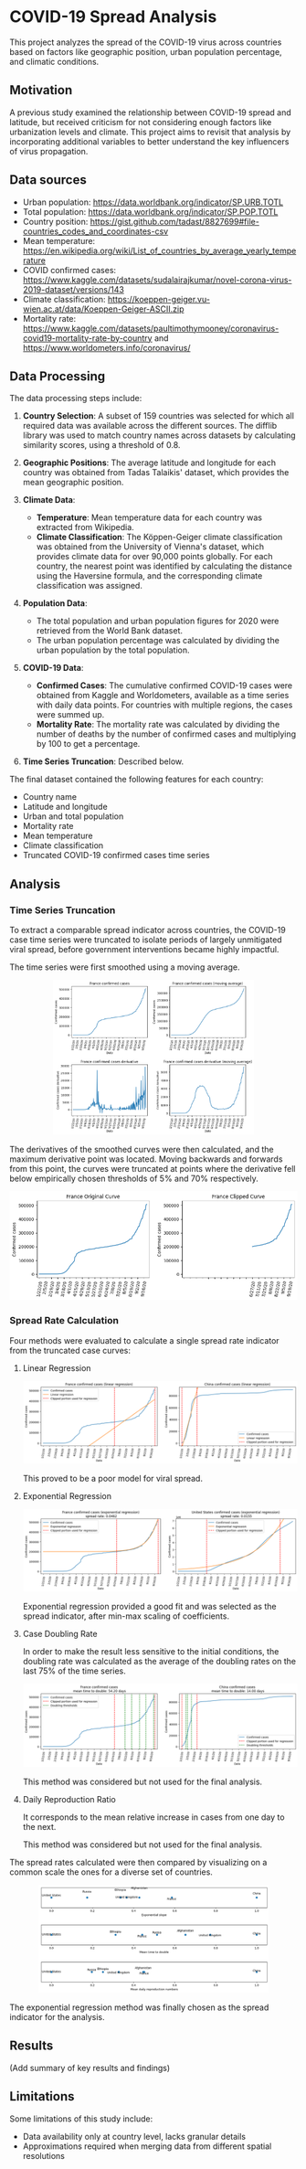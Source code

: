 # COVID-19 Spread Analysis

This project analyzes the spread of the COVID-19 virus across countries based on factors like geographic position, urban population percentage, and climatic conditions.

## Motivation

A previous study examined the relationship between COVID-19 spread and latitude, but received criticism for not considering enough factors like urbanization levels and climate. This project aims to revisit that analysis by incorporating additional variables to better understand the key influencers of virus propagation.

## Data sources
- Urban population: https://data.worldbank.org/indicator/SP.URB.TOTL
- Total population: https://data.worldbank.org/indicator/SP.POP.TOTL
- Country position: https://gist.github.com/tadast/8827699#file-countries_codes_and_coordinates-csv
- Mean temperature: https://en.wikipedia.org/wiki/List_of_countries_by_average_yearly_temperature
- COVID confirmed cases: https://www.kaggle.com/datasets/sudalairajkumar/novel-corona-virus-2019-dataset/versions/143
- Climate classification: https://koeppen-geiger.vu-wien.ac.at/data/Koeppen-Geiger-ASCII.zip
- Mortality rate: https://www.kaggle.com/datasets/paultimothymooney/coronavirus-covid19-mortality-rate-by-country and https://www.worldometers.info/coronavirus/

## Data Processing

The data processing steps include:

1. **Country Selection**: A subset of 159 countries was selected for which all required data was available across the different sources. The difflib library was used to match country names across datasets by calculating similarity scores, using a threshold of 0.8.

2. **Geographic Positions**: The average latitude and longitude for each country was obtained from Tadas Talaikis' dataset, which provides the mean geographic position.

3. **Climate Data**:
   - **Temperature**: Mean temperature data for each country was extracted from Wikipedia.
   - **Climate Classification**: The Köppen-Geiger climate classification was obtained from the University of Vienna's dataset, which provides climate data for over 90,000 points globally. For each country, the nearest point was identified by calculating the distance using the Haversine formula, and the corresponding climate classification was assigned.

4. **Population Data**:
   - The total population and urban population figures for 2020 were retrieved from the World Bank dataset.
   - The urban population percentage was calculated by dividing the urban population by the total population.

5. **COVID-19 Data**:
   - **Confirmed Cases**: The cumulative confirmed COVID-19 cases were obtained from Kaggle and Worldometers, available as a time series with daily data points. For countries with multiple regions, the cases were summed up.
   - **Mortality Rate**: The mortality rate was calculated by dividing the number of deaths by the number of confirmed cases and multiplying by 100 to get a percentage.

6. **Time Series Truncation**: Described below.

The final dataset contained the following features for each country:

- Country name
- Latitude and longitude
- Urban and total population
- Mortality rate
- Mean temperature
- Climate classification
- Truncated COVID-19 confirmed cases time series

## Analysis

### Time Series Truncation

To extract a comparable spread indicator across countries, the COVID-19 case time series were truncated to isolate periods of largely unmitigated viral spread, before government interventions became highly impactful.

The time series were first smoothed using a moving average.

<div align="center">
    <img src="report/img/moving_avg.png" width="70%">
</div>

The derivatives of the smoothed curves were then calculated, and the maximum derivative point was located. Moving backwards and forwards from this point, the curves were truncated at points where the derivative fell below empirically chosen thresholds of 5% and 70% respectively.

![Truncation Example](report/img/clip.png)

### Spread Rate Calculation

Four methods were evaluated to calculate a single spread rate indicator from the truncated case curves:

1. Linear Regression  

   ![Linear Regression](report/img/lin_reg.png)

   This proved to be a poor model for viral spread.

2. Exponential Regression

   ![Exponential Regression](report/img/exp_reg.png)

   Exponential regression provided a good fit and was selected as the spread indicator, after min-max scaling of coefficients.

3. Case Doubling Rate

    In order to make the result less sensitive to the initial conditions, the doubling rate was calculated as the average of the doubling rates on the last 75% of the time series.

    ![Doubling Rate](report/img/time_double.png)
    
    This method was considered but not used for the final analysis.

4. Daily Reproduction Ratio

   It corresponds to the mean relative increase in cases from one day to the next.

   This method was considered but not used for the final analysis.

The spread rates calculated were then compared by visualizing on a common scale the ones for a diverse set of countries.

<div align="center">
    <img src="report/img/spread_comp.png" width="80%">
</div>

The exponential regression method was finally chosen as the spread indicator for the analysis.

## Results

(Add summary of key results and findings)

## Limitations

Some limitations of this study include:

- Data availability only at country level, lacks granular details
- Approximations required when merging data from different spatial resolutions